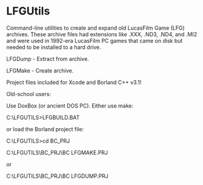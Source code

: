 # LFGUtils
Command-line utilities to create and expand old LucasFilm Game (LFG) archives.  These archive files had extensions like .XXX, .ND3, .ND4, and .MI2 and were used in 1992-era LucasFilm PC games that came on disk but needed to be installed to a hard drive.

LFGDump - Extract from archive. 

LFGMake - Create archive.

Project files included for Xcode and Borland C++ v3.1!

Old-school users:


Use DoxBox (or ancient DOS PC). Either use make:

C:\LFGUTILS>LFGBUILD.BAT

or load the Borland project file:


C:\LFGUTILS>cd BC_PRJ

C:\LFGUTILS\BC_PRJ\BC LFGMAKE.PRJ

or

C:\LFGUTILS\BC_PRJ\BC LFGDUMP.PRJ


